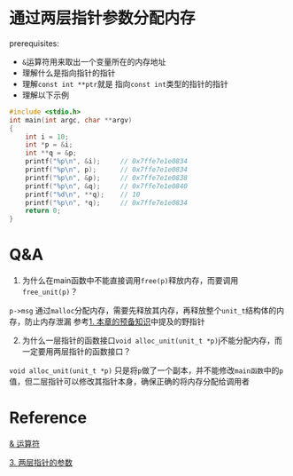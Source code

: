 # 通过两层指针参数分配内存
prerequisites: 
- `&`运算符用来取出一个变量所在的内存地址
- 理解什么是指向指针的指针
- 理解`const int **ptr`就是 指向`const int`类型的指针的指针
- 理解以下示例
```c
#include <stdio.h>
int main(int argc, char **argv)
{
    int i = 10;
    int *p = &i;
    int **q = &p;
    printf("%p\n", &i);     // 0x7ffe7e1e0834
    printf("%p\n", p);      // 0x7ffe7e1e0834
    printf("%p\n", &p);     // 0x7ffe7e1e0838
    printf("%p\n", &q);     // 0x7ffe7e1e0840
    printf("%d\n", **q);    // 10
    printf("%p\n", *q);     // 0x7ffe7e1e0834
    return 0;
}
```

# Q&A
1. 为什么在main函数中不能直接调用`free(p)`释放内存，而要调用`free_unit(p)`？

`p->msg` 通过`malloc`分配内存，需要先释放其内存，再释放整个`unit_t`结构体的内存，防止内存泄漏
参考[1. 本章的预备知识]( https://akaedu.github.io/book/ch24s01.html )中提及的野指针

2. 为什么一层指针的函数接口`void alloc_unit(unit_t *p)`j不能分配内存，而一定要用两层指针的函数接口？

`void alloc_unit(unit_t *p)` 只是将`p`做了一个副本，并不能修改`main函数`中的`p`值，但二层指针可以修改其指针本身，确保正确的将内存分配给调用者


# Reference
[& 运算符]( https://wangdoc.com/clang/pointer#-%E8%BF%90%E7%AE%97%E7%AC%A6-1 )

[3. 两层指针的参数]( https://akaedu.github.io/book/ch24s03.html )